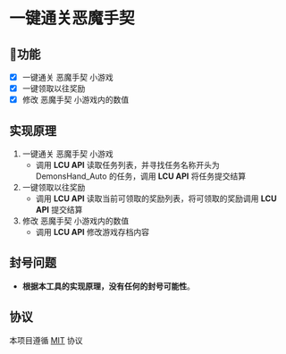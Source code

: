 # 一键通关恶魔手契

## 📝功能

- [x] 一键通关 恶魔手契 小游戏
- [x] 一键领取以往奖励
- [x] 修改 恶魔手契 小游戏内的数值

## 实现原理
1. 一键通关 恶魔手契 小游戏
    - 调用 **LCU API** 读取任务列表，并寻找任务名称开头为 DemonsHand_Auto 的任务，调用 **LCU API** 将任务提交结算
2. 一键领取以往奖励
   - 调用 **LCU API** 读取当前可领取的奖励列表，将可领取的奖励调用 **LCU API** 提交结算
3. 修改 恶魔手契 小游戏内的数值
   - 调用 **LCU API** 修改游戏存档内容 

## 封号问题
- **根据本工具的实现原理，没有任何的封号可能性**。

## 协议
本项目遵循 [MIT](https://github.com/chuxiaaaa/DemonsHand/blob/master/LICENSE.md) 协议
